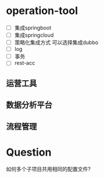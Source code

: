 # operation-tool
- [ ] 集成springboot
- [ ] 集成springcloud
- [ ] 策略化集成方式  可以选择集成dubbo
- [ ] log
- [ ] 事务
- [ ] rest-acc
## 运营工具
## 数据分析平台
## 流程管理

# Question
如何多个子项目共用相同的配置文件?

